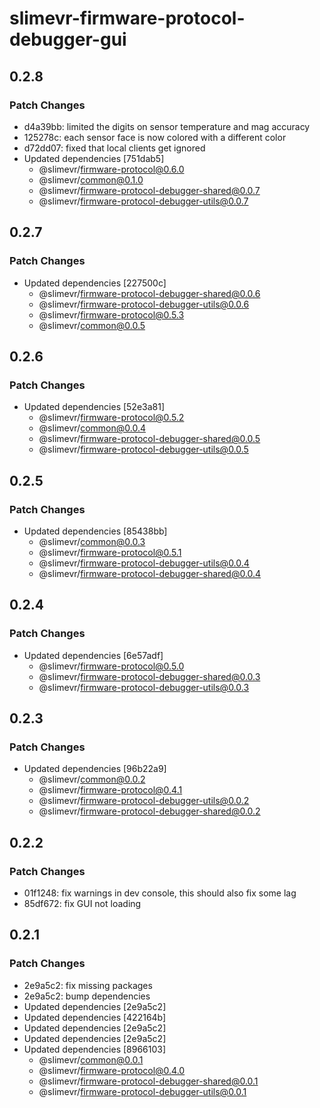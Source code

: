 # slimevr-firmware-protocol-debugger-gui

## 0.2.8

### Patch Changes

- d4a39bb: limited the digits on sensor temperature and mag accuracy
- 125278c: each sensor face is now colored with a different color
- d72dd07: fixed that local clients get ignored
- Updated dependencies [751dab5]
  - @slimevr/firmware-protocol@0.6.0
  - @slimevr/common@0.1.0
  - @slimevr/firmware-protocol-debugger-shared@0.0.7
  - @slimevr/firmware-protocol-debugger-utils@0.0.7

## 0.2.7

### Patch Changes

- Updated dependencies [227500c]
  - @slimevr/firmware-protocol-debugger-shared@0.0.6
  - @slimevr/firmware-protocol-debugger-utils@0.0.6
  - @slimevr/firmware-protocol@0.5.3
  - @slimevr/common@0.0.5

## 0.2.6

### Patch Changes

- Updated dependencies [52e3a81]
  - @slimevr/firmware-protocol@0.5.2
  - @slimevr/common@0.0.4
  - @slimevr/firmware-protocol-debugger-shared@0.0.5
  - @slimevr/firmware-protocol-debugger-utils@0.0.5

## 0.2.5

### Patch Changes

- Updated dependencies [85438bb]
  - @slimevr/common@0.0.3
  - @slimevr/firmware-protocol@0.5.1
  - @slimevr/firmware-protocol-debugger-utils@0.0.4
  - @slimevr/firmware-protocol-debugger-shared@0.0.4

## 0.2.4

### Patch Changes

- Updated dependencies [6e57adf]
  - @slimevr/firmware-protocol@0.5.0
  - @slimevr/firmware-protocol-debugger-shared@0.0.3
  - @slimevr/firmware-protocol-debugger-utils@0.0.3

## 0.2.3

### Patch Changes

- Updated dependencies [96b22a9]
  - @slimevr/common@0.0.2
  - @slimevr/firmware-protocol@0.4.1
  - @slimevr/firmware-protocol-debugger-utils@0.0.2
  - @slimevr/firmware-protocol-debugger-shared@0.0.2

## 0.2.2

### Patch Changes

- 01f1248: fix warnings in dev console, this should also fix some lag
- 85df672: fix GUI not loading

## 0.2.1

### Patch Changes

- 2e9a5c2: fix missing packages
- 2e9a5c2: bump dependencies
- Updated dependencies [2e9a5c2]
- Updated dependencies [422164b]
- Updated dependencies [2e9a5c2]
- Updated dependencies [2e9a5c2]
- Updated dependencies [8966103]
  - @slimevr/common@0.0.1
  - @slimevr/firmware-protocol@0.4.0
  - @slimevr/firmware-protocol-debugger-shared@0.0.1
  - @slimevr/firmware-protocol-debugger-utils@0.0.1
